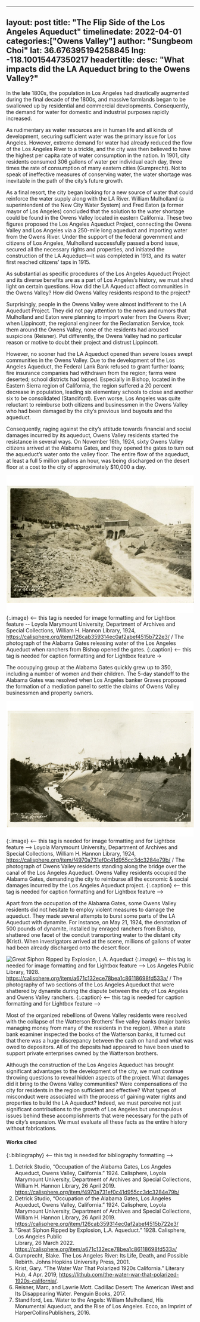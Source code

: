 
---
layout: post
title: "The Flip Side of the Los Angeles Aqueduct"
timelinedate: 2022-04-01
categories:["Owens Valley"]
author: "Sungbeom Choi"
lat: 36.676395194258845
lng:  -118.10015447350217
headertitle: 
desc: "What impacts did the LA Aqueduct bring to the Owens Valley?"
---

In the late 1800s, the population in Los Angeles had drastically augmented during the final decade of the 1800s, and massive farmlands began to be swallowed up by residential and commercial developments. Consequently, the demand for water for domestic and industrial purposes rapidly increased. 


As rudimentary as water resources are in human life and all kinds of development, securing sufficient water was the primary issue for Los Angeles. However, extreme demand for water had already reduced the flow of the Los Angeles River to a trickle, and the city was then believed to have the highest per capita rate of water consumption in the nation. In 1901, city residents consumed 306 gallons of water per individual each day, three times the rate of consumption of many eastern cities (Gumprecht). Not to speak of ineffective measures of conserving water, the water shortage was inevitable in the path of the city’s future growth. 


As a final resort, the city began looking for a new source of water that could reinforce the water supply along with the LA River. William Mulholland (a superintendent of the New City Water System) and Fred Eaton (a former mayor of Los Angeles) concluded that the solution to the water shortage could be found in the Owens Valley located in eastern California. These two figures proposed the Los Angeles Aqueduct Project, connecting the Owens Valley and Los Angeles via a 250-mile long aqueduct and importing water from the Owens River. Under the support of the federal government and citizens of Los Angeles, Mulholland successfully passed a bond issue, secured all the necessary rights and properties, and initiated the construction of the LA Aqueduct—it was completed in 1913, and its water first reached citizens’ taps in 1915.


As substantial as specific procedures of the Los Angeles Aqueduct Project and its diverse benefits are as a part of Los Angeles’s history, we must shed light on certain questions. How did the LA Aqueduct affect communities in the Owens Valley? How did Owens Valley residents respond to the project?


Surprisingly, people in the Owens Valley were almost indifferent to the LA Aqueduct Project. They did not pay attention to the news and rumors that Mulholland and Eaton were planning to import water from the Owens River; when Lippincott, the regional engineer for the Reclamation Service, took them around the Owens Valley, none of the residents had aroused suspicions (Reisner). Put differently, the Owens Valley had no particular reason or motive to doubt their project and distrust Lippincott.


However, no sooner had the LA Aqueduct opened than severe losses swept communities in the Owens Valley. Due to the development of the Los Angeles Aqueduct, the Federal Lank Bank refused to grant further loans; fire insurance companies had withdrawn from the region; farms were deserted; school districts had lapsed. Especially in Bishop, located in the Eastern Sierra region of California, the region suffered a 20 percent decrease in population, leading six elementary schools to close and another six to be consolidated (Standiford). Even worse, Los Angeles was quite reluctant to reimburse both citizens and businessmen in the Owens Valley who had been damaged by the city’s previous land buyouts and the aqueduct.


Consequently, raging against the city’s attitude towards financial and social damages incurred by its aqueduct, Owens Valley residents started the resistance in several ways. On November 16th, 1924, sixty Owens Valley citizens arrived at the Alabama Gates, and they opened the gates to turn out the aqueduct’s water onto the valley floor. The entire flow of the aqueduct, at least a full 5 million gallons an hour, was being discharged on the desert floor at a cost to the city of approximately $10,000 a day.


![Occupation of the Alabama Gates, Los Angeles Aqueduct, Owens Valley, California](images/Opening_the_Alabama_Gates.png)
   {:.image} <-- this tag is needed for image formatting and for Lightbox feature --
Loyola Marymount University, Department of Archives and Special Collections, William H. Hannon Library, 1924, https://calisphere.org/item/126cab359314ec0af2abef4515b722e3/  / The photograph of the Alabama Gates releasing water of the Los Angeles Aqueduct when ranchers from Bishop opened the gates.
   {:.caption} <-- this tag is needed for caption formatting and for Lightbox feature →


The occupying group at the Alabama Gates quickly grew up to 350, including a number of women and their children. The 5-day standoff to the Alabama Gates was resolved when Los Angeles banker Graves proposed the formation of a mediation panel to settle the claims of Owens Valley businessmen and property owners.


![Occupation of the Alabama Gates, Los Angeles Aqueduct, Owens Valley, California](images/Occupation_of_the_Alabama_Gates.png)
   {:.image} <-- this tag is needed for image formatting and for Lightbox feature -->
Loyola Marymount University, Department of Archives and Special Collections, William H. Hannon Library, 1924, https://calisphere.org/item/f4970a731ef0c41d955cc3dc3284e79b/ / The photograph of Owens Valley residents standing along the bridge over the canal of the Los Angeles Aqueduct. Owens Valley residents occupied the Alabama Gates, demanding the city to reimburse all the economic & social damages incurred by the Los Angeles Aqueduct project.
   {:.caption} <-- this tag is needed for caption formatting and for Lightbox feature -->


Apart from the occupation of the Alabama Gates, some Owens Valley residents did not hesitate to employ violent measures to damage the aqueduct. They made several attempts to burst some parts of the LA Aqueduct with dynamite. For instance, on May 21, 1924, the denotation of 500 pounds of dynamite, installed by enraged ranchers from Bishop, shattered one facet of the conduit transporting water to the distant city (Krist). When investigators arrived at the scene, millions of gallons of water had been already discharged onto the desert floor.


![Great Siphon Ripped by Explosion, L.A. Aqueduct](images/Collapsed_Conduit_LA_Aqueduct)
   {:.image} <-- this tag is needed for image formatting and for Lightbox feature --> 
Los Angeles Public Library, 1928. https://calisphere.org/item/a671c132ece78bea1c86118698fd533a/ / The photography of two sections of the Los Angeles Aqueduct that were shattered by dynamite during the dispute between the city of Los Angeles and Owens Valley ranchers.
   {:.caption} <-- this tag is needed for caption formatting and for Lightbox feature -->


Most of the organized rebellions of Owens Valley residents were resolved with the collapse of the Watterson Brothers’ five valley banks (major banks managing money from many of the residents in the region). When a state bank examiner inspected the books of the Watterson banks, it turned out that there was a huge discrepancy between the cash on hand and what was owed to depositors. All of the deposits had appeared to have been used to support private enterprises owned by the Watterson brothers.


Although the construction of the Los Angeles Aqueduct has brought significant advantages to the development of the city, we must continue throwing questions to reveal hidden aspects of the project. What damages did it bring to the Owens Valley communities? Were compensations of the city for residents in the region sufficient and effective? What types of misconduct were associated with the process of gaining water rights and properties to build the LA Aqueduct? Indeed, we must perceive not just significant contributions to the growth of Los Angeles but unscrupulous issues behind these accomplishments that were necessary for the path of the city’s expansion. We must evaluate all these facts as the entire history without fabrications. 


#### Works cited


{:.bibliography} <-- this tag is needed for bibliography formatting -->
1. Detrick Studio, “Occupation of the Alabama Gates, Los Angeles Aqueduct, Owens Valley, 
California.” 1924. Calisphere, Loyola Marymount University, Department of Archives and Special Collections, William H. Hannon Library, 26 April 2019. https://calisphere.org/item/f4970a731ef0c41d955cc3dc3284e79b/
2. Detrick Studio, “Occupation of the Alabama Gates, Los Angeles Aqueduct, Owens Valley, 
California.” 1924. Calisphere, Loyola Marymount University, Department of Archives and Special Collections, William H. Hannon Library, 26 April 2019.
https://calisphere.org/item/126cab359314ec0af2abef4515b722e3/
3. “Great Siphon Ripped by Explosion, L.A. Aqueduct.” 1928. Calisphere, Los Angeles Public  
Library, 26 March 2022. https://calisphere.org/item/a671c132ece78bea1c86118698fd533a/
4. Gumprecht, Blake. The Los Angeles River: Its Life, Death, and Possible Rebirth. Johns Hopkins University Press, 2001. 
5. Krist, Gary. “The Water War That Polarized 1920s California.” Literary Hub, 4 Apr. 2019, https://lithub.com/the-water-war-that-polarized-1920s-california/. 
6. Reisner, Marc, and Lawrie Mott. Cadillac Desert: The American West and Its Disappearing Water. Penguin Books, 2017. 
7. Standiford, Les. Water to the Angels: William Mulholland, His Monumental Aqueduct, and the Rise of Los Angeles. Ecco, an Imprint of HarperCollinsPublishers, 2016.
